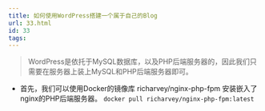 ```yaml
---
title: 如何使用WordPress搭建一个属于自己的Blog
url: 33.html
id: 33
tags:
---
```


> WordPress是依托于MySQL数据库，以及PHP后端服务器的，因此我们只需要在服务器上装上MySQL和PHP后端服务器即可。

*   首先，我们可以使用Docker的镜像库 richarvey/nginx-php-fpm 安装嵌入了nginx的PHP后端服务器。 `docker pull richarvey/nginx-php-fpm:latest`